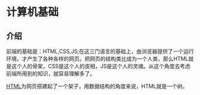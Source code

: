 # 计算机基础

## 介绍

前端的基础是：HTML,CSS,JS;在这三门语言的基础上，由浏览器提供了一个运行环境，才产生了各种各样的网页。把网页的结构类比成为一个人类，那么HTML就是这个人的骨架，CSS是这个人的皮相，JS是这个人的灵魂。从这个角度去考虑前端所用到的知识，就容易理解多了。

[HTML](/basis/HTML/)为网页搭建起了一个架子，用数据结构的角度来说，HTML就是一个树。

